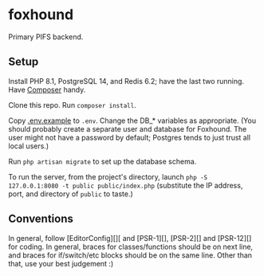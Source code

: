 # foxhound

Primary PIFS backend.

## Setup

Install PHP 8.1, PostgreSQL 14, and Redis 6.2; have the last two running. Have
[Composer][] handy.

[Composer]: https://getcomposer.org/

Clone this repo. Run `composer install`.

Copy [.env.example](./.env.example) to `.env`. Change the DB_\* variables as
appropriate. (You should probably create a separate user and database for
Foxhound. The user might not have a password by default; Postgres tends to just
trust all local users.)

Run `php artisan migrate` to set up the database schema.

To run the server, from the project's directory, launch
`php -S 127.0.0.1:8080 -t public public/index.php` (substitute the IP address,
port, and directory of `public` to taste.)

## Conventions

In general, follow [EditorConfig][][ and [PSR-1][], [PSR-2][] and [PSR-12][] for
coding. In general, braces for classes/functions should be on next line, and
braces for if/switch/etc blocks should be on the same line. Other than that, use
your best judgement :)
